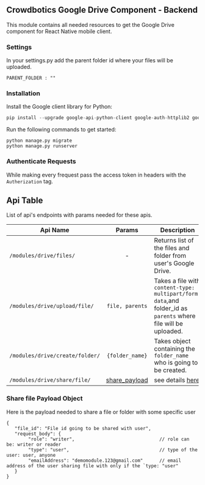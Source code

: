 ## Crowdbotics Google Drive Component - Backend

This module contains all needed resources to get the Google Drive component for React
Native mobile client.

### Settings
In your settings.py add the parent folder id where your files will be uploaded.

```
PARENT_FOLDER : ""
```
### Installation
Install the Google client library for Python:

```py
pip install --upgrade google-api-python-client google-auth-httplib2 google-auth-oauthlib
```

Run the following commands to get started:

```
python manage.py migrate
python manage.py runserver
```

### Authenticate Requests 
While making every frequest pass the access token in headers with the `Autherization` tag.

## Api Table
List of api's endpoints with params needed for these apis.

| Api Name                             | Params |Description                 |
| -------------------------------------|:------------:|-------------------|
| `/modules/drive/files/` | - | Returns list of the files and folder from user's Google Drive.|
| `/modules/drive/upload/file/` | `file, parents` | Takes a file with `content-type: multipart/form-data`,and folder_id as `parents` where file will be uploaded.|
| `/modules/drive/create/folder/` | `{folder_name}` | Takes object containing the `folder_name` who is going to be created.|
| `/modules/drive/share/file/` | [share_payload](#share-file-payload-object) | see details [here](#share-file-payload-object)|



### Share file Payload Object
Here is the payload needed to share a file or folder with some specific user

```
{
   "file_id": "File id going to be shared with user",
   "request_body": {
        "role": "writer",                               // role can be: writer or reader
        "type": "user",                                 // type of the user: user, anyone
        "emailAddress": "demomodule.123@gmail.com"      // email address of the user sharing file with only if the `type: "user"
   }
}
```

